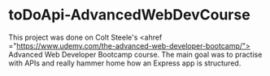 # toDoApi-AdvancedWebDevCourse
This project was done on Colt Steele's <ahref ="https://www.udemy.com/the-advanced-web-developer-bootcamp/"> Advanced Web Developer Bootcamp </a> course. The main goal was to practise with APIs and really hammer home how an Express app is structured. 
